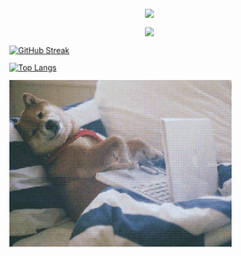 
<p align="center">
  <a href="https://github.com/DenverCoder1/readme-typing-svg">
    <img src="https://readme-typing-svg.demolab.com/?lines=Klejdi%20Kristo&font=Fira%20Code&center=true&width=440&height=45&color=f75c7e&vCenter=true&size=22" /></a>
</p>


<p align="center">
  <a href="https://github.com/DenverCoder1/readme-typing-svg">
    <img src="https://readme-typing-svg.demolab.com/?lines=FullStack%20Developer;Always%20learning%20new%20skills&center=true&width=440&height=45&color=f75c7e&vCenter=true&pause=1000&size=22" /></a>
</p>


[![GitHub Streak](http://github-readme-streak-stats.herokuapp.com?user=klejdi94&hide_border=true&background=FF2D2D00&sideLabels=70A3F6&currStreakNum=70A3F6&sideNums=70A3F6&dates=70A3F6&stroke=DD272700)](https://git.io/streak-stats)

[![Top Langs](https://github-readme-stats.vercel.app/api/top-langs/?username=klejdi94&hide_border=true&bg_color=00000000&text_color=3498db&theme=tokyonight&layout=compact&exclude_repo=OS161_Labs&langs_count=10&hide=Gnuplot,QMake,CMake)](https://github.com/anuraghazra/github-readme-stats)


![](https://github.com/klejdi94/klejdi94/blob/master/giphy-dog.gif)

